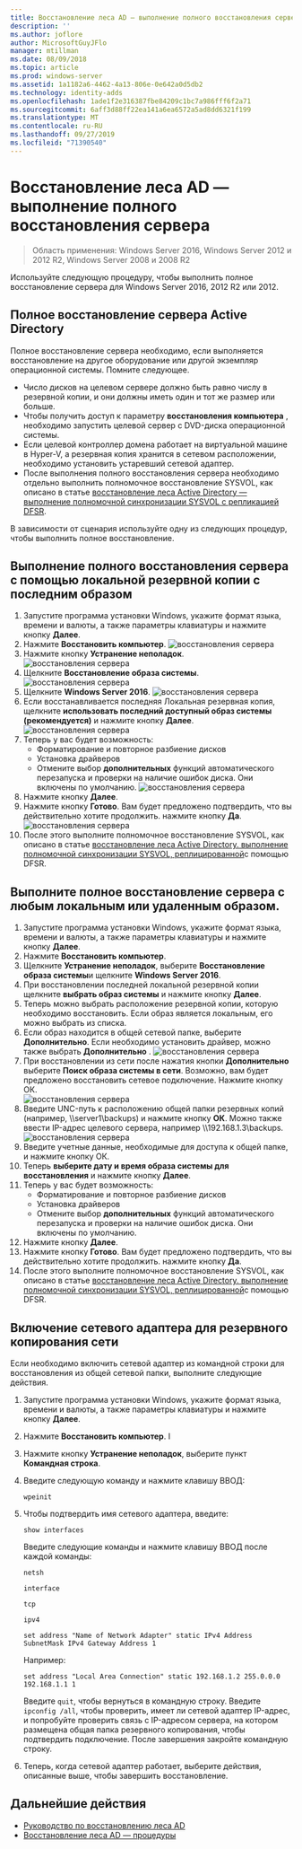 ```yaml
---
title: Восстановление леса AD — выполнение полного восстановления сервера
description: ''
ms.author: joflore
author: MicrosoftGuyJFlo
manager: mtillman
ms.date: 08/09/2018
ms.topic: article
ms.prod: windows-server
ms.assetid: 1a1182a6-4462-4a13-806e-0e642a0d5db2
ms.technology: identity-adds
ms.openlocfilehash: 1ade1f2e316387fbe84209c1bc7a986fff6f2a71
ms.sourcegitcommit: 6aff3d88ff22ea141a6ea6572a5ad8dd6321f199
ms.translationtype: MT
ms.contentlocale: ru-RU
ms.lasthandoff: 09/27/2019
ms.locfileid: "71390540"
---
```

# <a name="ad-forest-recovery---performing-a-full-server-recovery"></a>Восстановление леса AD — выполнение полного восстановления сервера 

>Область применения: Windows Server 2016, Windows Server 2012 и 2012 R2, Windows Server 2008 и 2008 R2

Используйте следующую процедуру, чтобы выполнить полное восстановление сервера для Windows Server 2016, 2012 R2 или 2012. 

## <a name="active-directory-full-server-recovery"></a>Полное восстановление сервера Active Directory

Полное восстановление сервера необходимо, если выполняется восстановление на другое оборудование или другой экземпляр операционной системы. Помните следующее.

- Число дисков на целевом сервере должно быть равно числу в резервной копии, и они должны иметь один и тот же размер или больше.
- Чтобы получить доступ к параметру **восстановления компьютера** , необходимо запустить целевой сервер с DVD-диска операционной системы. 
- Если целевой контроллер домена работает на виртуальной машине в Hyper-V, а резервная копия хранится в сетевом расположении, необходимо установить устаревший сетевой адаптер. 
- После выполнения полного восстановления сервера необходимо отдельно выполнить полномочное восстановление SYSVOL, как описано в статье [восстановление леса Active Directory — выполнение полномочной синхронизации SYSVOL с репликацией DFSR](AD-Forest-Recovery-Authoritative-Recovery-SYSVOL.md).

В зависимости от сценария используйте одну из следующих процедур, чтобы выполнить полное восстановление. 
  
## <a name="perform-a-full-server-restore-with-a-local-backup-with-the-latest-image"></a>Выполнение полного восстановления сервера с помощью локальной резервной копии с последним образом
  
1. Запустите программа установки Windows, укажите формат языка, времени и валюты, а также параметры клавиатуры и нажмите кнопку **Далее**. 
2. Нажмите **Восстановить компьютер**.
   ![восстановления сервера](media/AD-Forest-Recovery-Perform-a-Full-Recovery/restore1.png)
3. Нажмите кнопку **Устранение неполадок**.</br>
   ![восстановления сервера](media/AD-Forest-Recovery-Perform-a-Full-Recovery/restore2.png)
4. Щелкните **Восстановление образа системы**.</br>
   ![восстановления сервера](media/AD-Forest-Recovery-Perform-a-Full-Recovery/restore3.png)
5. Щелкните **Windows Server 2016**. 
   ![восстановления сервера](media/AD-Forest-Recovery-Perform-a-Full-Recovery/restore4.png)
6. Если восстанавливается последняя Локальная резервная копия, щелкните **использовать последний доступный образ системы (рекомендуется)** и нажмите кнопку **Далее**.
   ![восстановления сервера](media/AD-Forest-Recovery-Perform-a-Full-Recovery/restore5.png)
7. Теперь у вас будет возможность:
   -  Форматирование и повторное разбиение дисков
   -  Установка драйверов
   -  Отмените выбор **дополнительных** функций автоматического перезапуска и проверки на наличие ошибок диска. Они включены по умолчанию.
   ![восстановления сервера](media/AD-Forest-Recovery-Perform-a-Full-Recovery/restore6.png)
8. Нажмите кнопку **Далее**.
9. Нажмите кнопку **Готово**. Вам будет предложено подтвердить, что вы действительно хотите продолжить. нажмите кнопку **Да**. 
   ![восстановления сервера](media/AD-Forest-Recovery-Perform-a-Full-Recovery/restore11.png) 
10. После этого выполните полномочное восстановление SYSVOL, как описано в статье [восстановление леса Active Directory. выполнение полномочной синхронизации SYSVOL, реплицированной](AD-Forest-Recovery-Authoritative-Recovery-SYSVOL.md)с помощью DFSR.

## <a name="perform-a-full-server-restore-with-any-image-local-or-remote"></a>Выполните полное восстановление сервера с любым локальным или удаленным образом.

1. Запустите программа установки Windows, укажите формат языка, времени и валюты, а также параметры клавиатуры и нажмите кнопку **Далее**. 
2. Нажмите **Восстановить компьютер**.</br>
3. Щелкните **Устранение неполадок**, выберите **Восстановление образа системы**и щелкните **Windows Server 2016**. 
4. При восстановлении последней локальной резервной копии щелкните **выбрать образ системы** и нажмите кнопку **Далее**.
5. Теперь можно выбрать расположение резервной копии, которую необходимо восстановить. Если образ является локальным, его можно выбрать из списка. 
6. Если образ находится в общей сетевой папке, выберите **Дополнительно**. Если необходимо установить драйвер, можно также выбрать **Дополнительно** .
   ![восстановления сервера](media/AD-Forest-Recovery-Perform-a-Full-Recovery/restore7.png)
7. При восстановлении из сети после нажатия кнопки **Дополнительно** выберите **Поиск образа системы в сети**. Возможно, вам будет предложено восстановить сетевое подключение. Нажмите кнопку ОК. </br>
   ![восстановления сервера](media/AD-Forest-Recovery-Perform-a-Full-Recovery/restore8.png)
8. Введите UNC-путь к расположению общей папки резервных копий (например, \\\server1\backups) и нажмите кнопку **ОК**. Можно также ввести IP-адрес целевого сервера, например \\\192.168.1.3\backups. 
   ![восстановления сервера](media/AD-Forest-Recovery-Perform-a-Full-Recovery/restore9.png)
9. Введите учетные данные, необходимые для доступа к общей папке, и нажмите кнопку ОК. 
10. Теперь **выберите дату и время образа системы для восстановления** и нажмите кнопку **Далее**.
11. Теперь у вас будет возможность:
    - Форматирование и повторное разбиение дисков
    - Установка драйверов
    - Отмените выбор **дополнительных** функций автоматического перезапуска и проверки на наличие ошибок диска. Они включены по умолчанию.
12. Нажмите кнопку **Далее**.
13. Нажмите кнопку **Готово**. Вам будет предложено подтвердить, что вы действительно хотите продолжить. нажмите кнопку **Да**.  
14. После этого выполните полномочное восстановление SYSVOL, как описано в статье [восстановление леса Active Directory. выполнение полномочной синхронизации SYSVOL, реплицированной](AD-Forest-Recovery-Authoritative-Recovery-SYSVOL.md)с помощью DFSR.

## <a name="enabling-the-network-adapter-for-a-network-backup"></a>Включение сетевого адаптера для резервного копирования сети

Если необходимо включить сетевой адаптер из командной строки для восстановления из общей сетевой папки, выполните следующие действия.

1. Запустите программа установки Windows, укажите формат языка, времени и валюты, а также параметры клавиатуры и нажмите кнопку **Далее**. 
2. Нажмите **Восстановить компьютер**. I
3. Нажмите кнопку **Устранение неполадок**, выберите пункт **Командная строка**. 
4. Введите следующую команду и нажмите клавишу ВВОД:  

   ```  
   wpeinit  
   ```

5. Чтобы подтвердить имя сетевого адаптера, введите:  

   ```  
   show interfaces  
   ```  

   Введите следующие команды и нажмите клавишу ВВОД после каждой команды:  

   ```  
   netsh  
   ```  

   ```  
   interface  
   ```  
  
   ```  
   tcp  
   ```  

   ```  
   ipv4  
   ```  
  
   ```  
   set address "Name of Network Adapter" static IPv4 Address SubnetMask IPv4 Gateway Address 1  
   ```  

   Например:  
  
   ```  
   set address "Local Area Connection" static 192.168.1.2 255.0.0.0 192.168.1.1 1  
   ```  

   Введите `quit`, чтобы вернуться в командную строку. Введите `ipconfig /all`, чтобы проверить, имеет ли сетевой адаптер IP-адрес, и попробуйте проверить связь с IP-адресом сервера, на котором размещена общая папка резервного копирования, чтобы подтвердить подключение. После завершения закройте командную строку. 

6. Теперь, когда сетевой адаптер работает, выберите действия, описанные выше, чтобы завершить восстановление.

## <a name="next-steps"></a>Дальнейшие действия

- [Руководство по восстановлению леса AD](AD-Forest-Recovery-Guide.md)
- [Восстановление леса AD — процедуры](AD-Forest-Recovery-Procedures.md)
